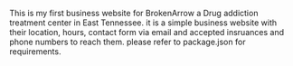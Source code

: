 This is my first business website for BrokenArrow a Drug addiction treatment center in East Tennessee.
it is a simple business website with their location, hours, contact form via email and accepted insruances and phone numbers to reach them.
please refer to package.json for requirements.
